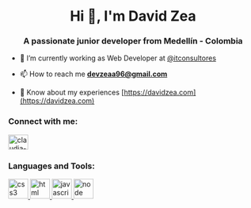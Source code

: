 <h1 align="center">Hi 👋, I'm David Zea</h1>
<h3 align="center">A passionate junior developer from Medellín - Colombia</h3>

- 🔭 I’m currently working as Web Developer at [@itconsultores](https://www.linkedin.com/company/itconsultores/)

- 📫 How to reach me **devzeaa96@gmail.com**

- 📄 Know about my experiences [https://davidzea.com](https://davidzea.com)

<h3 align="left">Connect with me:</h3>
<p align="left">
<a href="https://www.linkedin.com/in/davidzea" target="_blank"><img align="center" src="https://raw.githubusercontent.com/rahuldkjain/github-profile-readme-generator/master/src/images/icons/Social/linked-in-alt.svg" alt="claudia-valdivieso-castillo" height="30" width="40" /></a>
</p>

<h3 align="left">Languages and Tools:</h3>

<p align="left"> 
<a href="https://www.w3schools.com/css/" target="_blank"> <img src="https://cdn.jsdelivr.net/gh/devicons/devicon/icons/css3/css3-original.svg" alt="css3" width="40" height="40"/> </a>
<a href="https://www.w3schools.com/html/default.asp" target="_blank"> <img src="https://cdn.jsdelivr.net/gh/devicons/devicon/icons/html5/html5-original.svg" alt="html" width="40" height="40"/> </a>
<a href="https://www.w3schools.com/html/default.asp" target="_blank"> <img src="https://cdn.jsdelivr.net/gh/devicons/devicon/icons/javascript/javascript-plain.svg"
alt="javascript" width="40" height="40"/> </a>
<a href="https://www.javascript.com/" target="_blank"> <img src="https://cdn.jsdelivr.net/gh/devicons/devicon/icons/nodejs/nodejs-original.svg"
alt="node" width="40" height="40"/> </a>
</p>


<!--
**devzeaa96/devzeaa96** is a ✨ _special_ ✨ repository because its `README.md` (this file) appears on your GitHub profile.

Here are some ideas to get you started:

- 🔭 I’m currently working on ...
- 🌱 I’m currently learning ...
- 👯 I’m looking to collaborate on ...
- 🤔 I’m looking for help with ...
- 💬 Ask me about ...
- 📫 How to reach me: ...
- 😄 Pronouns: ...
- ⚡ Fun fact: ...
-->
